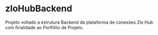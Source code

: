 # zloHubBackend
Projeto voltado a estrutura Backend da plataforma de conexões Zlo Hub com finalidade ao Portfólio de Projeto.
